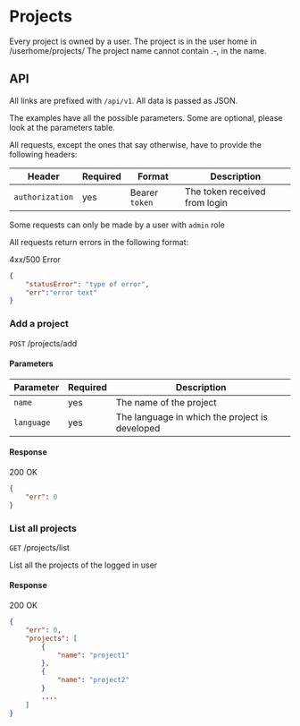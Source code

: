 # Projects

Every project is owned by a user. The project is in the user home in /userhome/projects/
The project name cannot contain .-, in the name.

## API

All links are prefixed with `/api/v1`. All data is passed as JSON.

The examples have all the possible parameters. Some are optional, please look at the parameters table.

All requests, except the ones that say otherwise, have to provide the following headers:

| Header | Required | Format | Description |
| ------ | -------- | ------ |-------------| 
| `authorization` | yes | Bearer `token` | The token received from login |

Some requests can only be made by a user with `admin` role

All requests return errors in the following format:

4xx/500 Error
````json
{
	"statusError": "type of error",
	"err":"error text"
}
````

### Add a project

`POST` /projects/add

#### Parameters

| Parameter | Required | Description |
| --------- | -------- | ----------- |
| `name` | yes | The name of the project |
| `language` | yes | The language in which the project is developed |

#### Response 

200 OK
````json
{
	"err": 0
}
````

### List all projects

`GET` /projects/list

List all the projects of the logged in user

#### Response 

200 OK
````json
{
	"err": 0,
	"projects": [
		{
			"name": "project1"
		}, 
		{
			"name": "project2"
		}
		....
	]
}
````